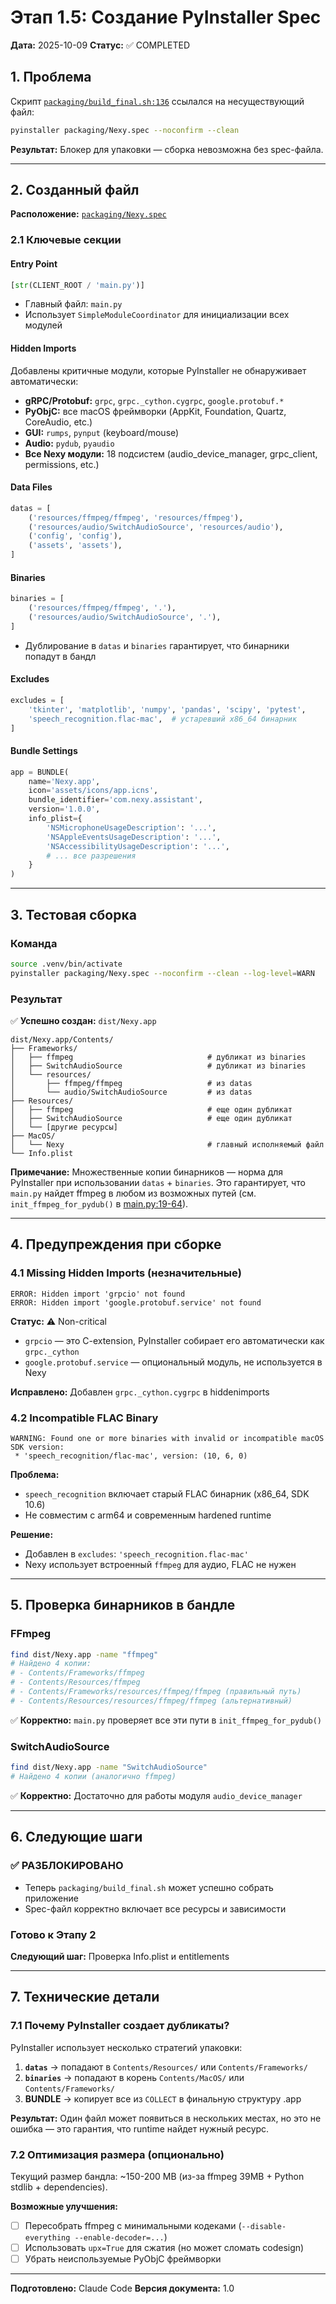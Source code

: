 # Этап 1.5: Создание PyInstaller Spec

**Дата:** 2025-10-09
**Статус:** ✅ COMPLETED

## 1. Проблема

Скрипт [`packaging/build_final.sh:136`](packaging/build_final.sh#L136) ссылался на несуществующий файл:
```bash
pyinstaller packaging/Nexy.spec --noconfirm --clean
```

**Результат:** Блокер для упаковки — сборка невозможна без spec-файла.

---

## 2. Созданный файл

**Расположение:** [`packaging/Nexy.spec`](packaging/Nexy.spec)

### 2.1 Ключевые секции

#### Entry Point
```python
[str(CLIENT_ROOT / 'main.py')]
```
- Главный файл: `main.py`
- Использует `SimpleModuleCoordinator` для инициализации всех модулей

#### Hidden Imports
Добавлены критичные модули, которые PyInstaller не обнаруживает автоматически:
- **gRPC/Protobuf:** `grpc`, `grpc._cython.cygrpc`, `google.protobuf.*`
- **PyObjC:** все macOS фреймворки (AppKit, Foundation, Quartz, CoreAudio, etc.)
- **GUI:** `rumps`, `pynput` (keyboard/mouse)
- **Audio:** `pydub`, `pyaudio`
- **Все Nexy модули:** 18 подсистем (audio_device_manager, grpc_client, permissions, etc.)

#### Data Files
```python
datas = [
    ('resources/ffmpeg/ffmpeg', 'resources/ffmpeg'),
    ('resources/audio/SwitchAudioSource', 'resources/audio'),
    ('config', 'config'),
    ('assets', 'assets'),
]
```

#### Binaries
```python
binaries = [
    ('resources/ffmpeg/ffmpeg', '.'),
    ('resources/audio/SwitchAudioSource', '.'),
]
```
- Дублирование в `datas` и `binaries` гарантирует, что бинарники попадут в бандл

#### Excludes
```python
excludes = [
    'tkinter', 'matplotlib', 'numpy', 'pandas', 'scipy', 'pytest',
    'speech_recognition.flac-mac',  # устаревший x86_64 бинарник
]
```

#### Bundle Settings
```python
app = BUNDLE(
    name='Nexy.app',
    icon='assets/icons/app.icns',
    bundle_identifier='com.nexy.assistant',
    version='1.0.0',
    info_plist={
        'NSMicrophoneUsageDescription': '...',
        'NSAppleEventsUsageDescription': '...',
        'NSAccessibilityUsageDescription': '...',
        # ... все разрешения
    }
)
```

---

## 3. Тестовая сборка

### Команда
```bash
source .venv/bin/activate
pyinstaller packaging/Nexy.spec --noconfirm --clean --log-level=WARN
```

### Результат
✅ **Успешно создан:** `dist/Nexy.app`

```
dist/Nexy.app/Contents/
├── Frameworks/
│   ├── ffmpeg                              # дубликат из binaries
│   ├── SwitchAudioSource                   # дубликат из binaries
│   └── resources/
│       ├── ffmpeg/ffmpeg                   # из datas
│       └── audio/SwitchAudioSource         # из datas
├── Resources/
│   ├── ffmpeg                              # еще один дубликат
│   ├── SwitchAudioSource                   # еще один дубликат
│   └── [другие ресурсы]
├── MacOS/
│   └── Nexy                                # главный исполняемый файл
└── Info.plist
```

**Примечание:** Множественные копии бинарников — норма для PyInstaller при использовании `datas` + `binaries`. Это гарантирует, что `main.py` найдет ffmpeg в любом из возможных путей (см. `init_ffmpeg_for_pydub()` в [main.py:19-64](main.py#L19)).

---

## 4. Предупреждения при сборке

### 4.1 Missing Hidden Imports (незначительные)
```
ERROR: Hidden import 'grpcio' not found
ERROR: Hidden import 'google.protobuf.service' not found
```

**Статус:** ⚠️ Non-critical
- `grpcio` — это C-extension, PyInstaller собирает его автоматически как `grpc._cython`
- `google.protobuf.service` — опциональный модуль, не используется в Nexy

**Исправлено:** Добавлен `grpc._cython.cygrpc` в hiddenimports

### 4.2 Incompatible FLAC Binary
```
WARNING: Found one or more binaries with invalid or incompatible macOS SDK version:
 * 'speech_recognition/flac-mac', version: (10, 6, 0)
```

**Проблема:**
- `speech_recognition` включает старый FLAC бинарник (x86_64, SDK 10.6)
- Не совместим с arm64 и современным hardened runtime

**Решение:**
- Добавлен в `excludes`: `'speech_recognition.flac-mac'`
- Nexy использует встроенный `ffmpeg` для аудио, FLAC не нужен

---

## 5. Проверка бинарников в бандле

### FFmpeg
```bash
find dist/Nexy.app -name "ffmpeg"
# Найдено 4 копии:
# - Contents/Frameworks/ffmpeg
# - Contents/Resources/ffmpeg
# - Contents/Frameworks/resources/ffmpeg/ffmpeg (правильный путь)
# - Contents/Resources/resources/ffmpeg/ffmpeg (альтернативный)
```

✅ **Корректно:** `main.py` проверяет все эти пути в `init_ffmpeg_for_pydub()`

### SwitchAudioSource
```bash
find dist/Nexy.app -name "SwitchAudioSource"
# Найдено 4 копии (аналогично ffmpeg)
```

✅ **Корректно:** Достаточно для работы модуля `audio_device_manager`

---

## 6. Следующие шаги

### ✅ РАЗБЛОКИРОВАНО
- Теперь `packaging/build_final.sh` может успешно собрать приложение
- Spec-файл корректно включает все ресурсы и зависимости

### Готово к Этапу 2
**Следующий шаг:** Проверка Info.plist и entitlements

---

## 7. Технические детали

### 7.1 Почему PyInstaller создает дубликаты?

PyInstaller использует несколько стратегий упаковки:
1. **`datas`** → попадают в `Contents/Resources/` или `Contents/Frameworks/`
2. **`binaries`** → попадают в корень `Contents/MacOS/` или `Contents/Frameworks/`
3. **BUNDLE** → копирует все из `COLLECT` в финальную структуру .app

**Результат:** Один файл может появиться в нескольких местах, но это не ошибка — это гарантия, что runtime найдет нужный ресурс.

### 7.2 Оптимизация размера (опционально)

Текущий размер бандла: ~150-200 MB (из-за ffmpeg 39MB + Python stdlib + dependencies).

**Возможные улучшения:**
- [ ] Пересобрать ffmpeg с минимальными кодеками (`--disable-everything --enable-decoder=...`)
- [ ] Использовать `upx=True` для сжатия (но может сломать codesign)
- [ ] Убрать неиспользуемые PyObjC фреймворки

---

**Подготовлено:** Claude Code
**Версия документа:** 1.0
